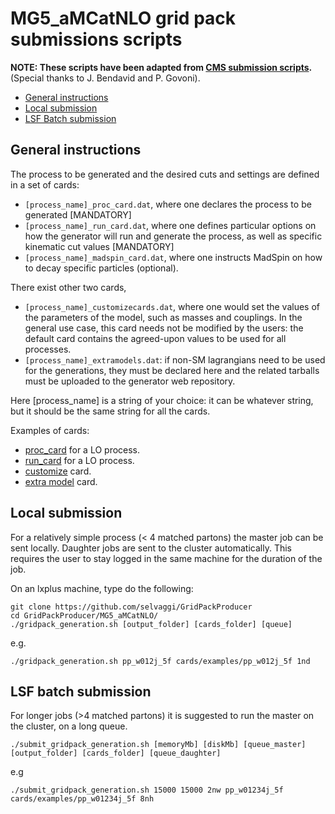 []() MG5_aMCatNLO grid pack submissions scripts
================================================

**NOTE: These scripts have been adapted from [CMS submission scripts](https://github.com/cms-sw/genproductions).**
(Special thanks to J. Bendavid and P. Govoni).

-   [General instructions](#instructions)
-   [Local submission](#local)
-   [LSF Batch submission](#batch)

[]() General instructions
--------------------------

The process to be generated and the desired cuts and settings are defined in a set of cards:

-   ```[process_name]_proc_card.dat```, where one declares the process to be generated [MANDATORY]
-   ```[process_name]_run_card.dat```, where one defines particular options on how the generator will run and generate the process, as well as specific kinematic cut values [MANDATORY]
-   ```[process_name]_madspin_card.dat```, where one instructs MadSpin on how to decay specific particles (optional). 

There exist other two cards,

-   ```[process_name]_customizecards.dat```, where one would set the values of the parameters of the model, such as masses and couplings. In the general use case, this card needs not be modified by the users: the default card contains the agreed-upon values to be used for all processes.
-   ```[process_name]_extramodels.dat```: if non-SM lagrangians need to be used for the generations, they must be declared here and the related tarballs must be uploaded to the generator web repository. 

Here [process_name] is a string of your choice: it can be whatever string, but it should be the same string for all the cards.

Examples of cards:

-   [proc_card](./cards/examples/pp_w012j_5f/pp_w012j_5f_proc_card.dat) for a LO process.
-   [run_card](./cards/examples/pp_w012j_5f/pp_w012j_5f_run_card.dat) for a LO process.
-   [customize](./cards/examples/pp_hh_bbaa/pp_hh_bbaa_customizecards.dat) card.
-   [extra model](./cards/examples/pp_hh_bbaa/pp_hh_bbaa_extramodels.dat) card.


[]() Local submission
----------------------


For a relatively simple process (< 4 matched partons) the master job can be sent locally. Daughter jobs are sent to the cluster automatically.
This requires the user to stay logged in the same machine for the duration of the job.

On an lxplus machine, type do the following:

```
git clone https://github.com/selvaggi/GridPackProducer
cd GridPackProducer/MG5_aMCatNLO/
./gridpack_generation.sh [output_folder] [cards_folder] [queue]
```

e.g.

```
./gridpack_generation.sh pp_w012j_5f cards/examples/pp_w012j_5f 1nd
```

[]() LSF batch submission
-------------------------

For longer jobs (>4 matched partons) it is suggested to run the master on the cluster, on a long queue.

```
./submit_gridpack_generation.sh [memoryMb] [diskMb] [queue_master] [output_folder] [cards_folder] [queue_daughter]
```

e.g

```
./submit_gridpack_generation.sh 15000 15000 2nw pp_w01234j_5f cards/examples/pp_w01234j_5f 8nh
```


